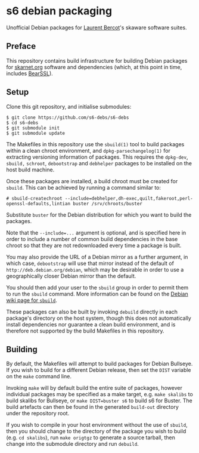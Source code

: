 # s6 debian packaging

Unofficial Debian packages for [Laurent Bercot](https://skarnet.org)'s skaware
software suites.

## Preface

This repository contains build infrastructure for building Debian packages for
[skarnet.org](https://skarnet.org) software and dependencies (which, at this
point in time, includes [BearSSL](https://www.bearssl.org)).

## Setup

Clone this git repository, and initialise submodules:

```shellsession
$ git clone https://github.com/s6-debs/s6-debs
$ cd s6-debs
$ git submodule init
$ git submodule update
```

The Makefiles in this repository use the `sbuild(1)` tool to build packages
within a clean chroot environment, and `dpkg-parsechangelog(1)` for extracting
versioning information of packages. This requires the `dpkg-dev`, `sbuild,`
`schroot`, `debootstrap` and `debhelper` packages to be installed on the host
build machine.

Once these packages are installed, a build chroot must be created for `sbuild`.
This can be achieved by running a command similar to:

```shellsession
# sbuild-createchroot --include=debhelper,dh-exec,quilt,fakeroot,perl-openssl-defaults,lintian buster /srv/chroots/buster
```

Substitute `buster` for the Debian distribution for which you want to build the
packages.

Note that the `--include=...` argument is optional, and is specified here in
order to include a number of common build dependencies in the base chroot so
that they are not redownloaded every time a package is built.

You may also provide the URL of a Debian mirror as a further argument, in which
case, `debootstrap` will use that mirror instead of the default of
`http://deb.debian.org/debian`, which may be desirable in order to use a
geographically closer Debian mirror than the default.

You should then add your user to the `sbuild` group in order to permit them to
run the `sbuild` command. More information can be found on the [Debian wiki page
for `sbuild`](https://wiki.debian.org/sbuild).

These packages can also be built by invoking `debuild` directly in each
package's directory on the host system, though this does not automatically
install dependencies nor guarantee a clean build environment, and is therefore
not supported by the build Makefiles in this repository.

## Building

By default, the Makefiles will attempt to build packages for Debian Bullseye. If
you wish to build for a different Debian release, then set the `DIST` variable
on the `make` command line.

Invoking `make` will by default build the entire suite of packages, however
individual packages may be specified as a make target, e.g. `make skalibs` to
build skalibs for Bullseye, or `make DIST=buster s6` to build s6 for Buster. The
build artefacts can then be found in the generated `build-out` directory under
the repository root.

If you wish to compile in your host environment without the use of `sbuild`,
then you should change to the directory of the package you wish to build (e.g.
`cd skalibs`), run `make origtgz` to generate a source tarball, then change into
the submodule directory and run `debuild`.

